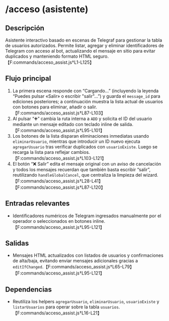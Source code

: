 # /acceso (asistente)

## Descripción
Asistente interactivo basado en escenas de Telegraf para gestionar la tabla de usuarios autorizados. Permite listar, agregar y eliminar identificadores de Telegram con acceso al bot, actualizando el mensaje en sitio para evitar duplicados y manteniendo formato HTML seguro.【F:commands/acceso_assist.js†L1-L125】

## Flujo principal
1. La primera escena responde con “Cargando…” (incluyendo la leyenda “Puedes pulsar «Salir» o escribir "salir"…”) y guarda el `message_id` para ediciones posteriores; a continuación muestra la lista actual de usuarios con botones para eliminar, añadir o salir.【F:commands/acceso_assist.js†L87-L103】
2. Al pulsar “➕” cambia la ruta interna a `ADD` y solicita el ID del usuario mediante un mensaje editado con teclado inline de salida.【F:commands/acceso_assist.js†L95-L101】
3. Los botones de la lista disparan eliminaciones inmediatas usando `eliminarUsuario`, mientras que introducir un ID nuevo ejecuta `agregarUsuario` tras verificar duplicados con `usuarioExiste`. Luego se recarga la lista para reflejar cambios.【F:commands/acceso_assist.js†L103-L121】
4. El botón “❌ Salir” edita el mensaje original con un aviso de cancelación y todos los mensajes recuerdan que también basta escribir “salir”, reutilizando `handleGlobalCancel`, que centraliza la limpieza del wizard.【F:commands/acceso_assist.js†L28-L41】【F:commands/acceso_assist.js†L87-L120】

## Entradas relevantes
- Identificadores numéricos de Telegram ingresados manualmente por el operador o seleccionados en botones inline.【F:commands/acceso_assist.js†L95-L121】

## Salidas
- Mensajes HTML actualizados con listados de usuarios y confirmaciones de alta/baja, evitando enviar mensajes adicionales gracias a `editIfChanged`.【F:commands/acceso_assist.js†L65-L79】【F:commands/acceso_assist.js†L95-L121】

## Dependencias
- Reutiliza los helpers `agregarUsuario`, `eliminarUsuario`, `usuarioExiste` y `listarUsuarios` para operar sobre la tabla `usuarios`.【F:commands/acceso_assist.js†L16-L21】
